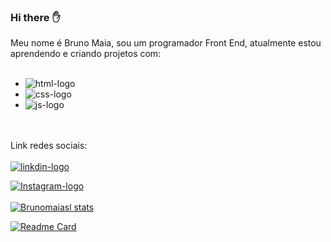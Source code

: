### Hi there :raised_hand:

Meu nome é Bruno Maia, sou um programador Front End, atualmente estou aprendendo e criando projetos com:
<br/>
<br/>
- <img src="https://img.shields.io/badge/HTML5-E34F26?style=for-the-badge&logo=html5&logoColor=white" alt="html-logo"/> 
- <img src="https://img.shields.io/badge/CSS3-1572B6?style=for-the-badge&logo=css3&logoColor=white" alt="css-logo"/> 
- <img src="https://img.shields.io/badge/JavaScript-323330?style=for-the-badge&logo=javascript&logoColor=F7DF1E" alt="js-logo"/>
<br/>
<br/>
Link redes sociais:
<br/>
<br/>
<a href="https://www.linkedin.com/feed/?trk=homepage-basic_google-one-tap-submit"><img src="https://img.shields.io/badge/LinkedIn-0077B5?style=for-the-badge&logo=linkedin&logoColor=white" alt="linkdin-logo"/></a>

<a href="https://www.instagram.com/brunomaiasl/"><img src="https://img.shields.io/badge/Instagram-E4405F?style=for-the-badge&logo=instagram&logoColor=white" alt="Instagram-logo"/></a>
<br/>
<br/>
[![Brunomaiasl stats](https://github-readme-stats.vercel.app/api?username=brunomaiasl)](https://github.com/anuraghazra/github-readme-stats)


[![Readme Card](https://github-readme-stats.vercel.app/api/pin/?username=brunomaiasl)](https://github.com/anuraghazra/github-readme-stats)
